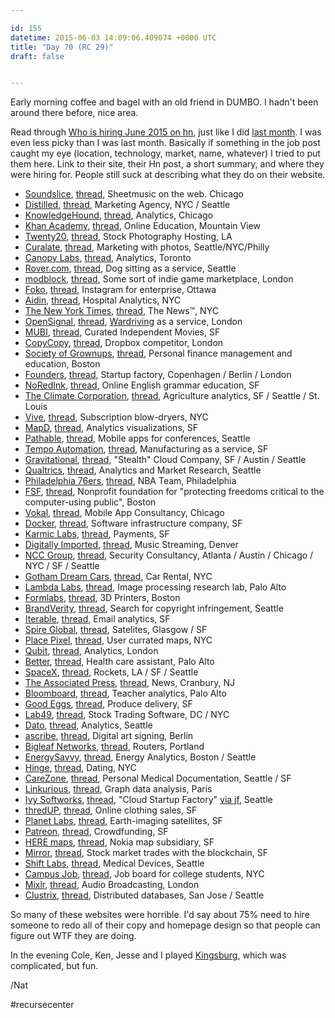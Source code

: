 ```yaml
---

id: 155
datetime: 2015-06-03 14:09:06.409074 +0000 UTC
title: "Day 70 (RC 29)"
draft: false


---
```


Early morning coffee and bagel with an old friend in DUMBO. I hadn't been around there before, nice area.

Read through [Who is hiring June 2015 on hn](https://news.ycombinator.com/item?id=9639001), just like I did [last month](https://writing.natwelch.com/post/127). I was even less picky than I was last month. Basically if something in the job post caught my eye (location, technology, market, name, whatever) I tried to put them here. Link to their site, their Hn post, a short summary, and where they were hiring for. People still suck at describing what they do on their website.

 - [Soundslice](https://www.soundslice.com/), [thread](https://news.ycombinator.com/item?id=9639034), Sheetmusic on the web. Chicago
 - [Distilled](http://www.distilled.net), [thread](https://news.ycombinator.com/item?id=9639062), Marketing Agency, NYC / Seattle
 - [KnowledgeHound](http://knowledgehound.com/), [thread](https://news.ycombinator.com/item?id=9639063), Analytics, Chicago
 - [Khan Academy](https://www.khanacademy.org/), [thread](https://news.ycombinator.com/item?id=9639106), Online Education, Mountain View
 - [Twenty20](https://www.twenty20.com/), [thread](https://news.ycombinator.com/item?id=9639107), Stock Photography Hosting, LA
 - [Curalate](http://www.curalate.com/), [thread](https://news.ycombinator.com/item?id=9639145), Marketing with photos, Seattle/NYC/Philly
 - [Canopy Labs](https://canopylabs.com/), [thread](https://news.ycombinator.com/item?id=9639183), Analytics, Toronto
 - [Rover.com](https://www.rover.com/), [thread](https://news.ycombinator.com/item?id=9639188), Dog sitting as a service, Seattle
 - [modblock](http://modblock.net/), [thread](https://news.ycombinator.com/item?id=9639198), Some sort of indie game marketplace, London
 - [Foko](http://foko.co/), [thread](https://news.ycombinator.com/item?id=9639218), Instagram for enterprise, Ottawa
 - [Aidin](http://www.myaidin.com/index.html), [thread](https://news.ycombinator.com/item?id=9639235), Hospital Analytics, NYC
 - [The New York Times](http://developers.nytimes.com/careers/), [thread](https://news.ycombinator.com/item?id=9639292), The News&#8482;, NYC
 - [OpenSignal](http://opensignal.com/), [thread](https://news.ycombinator.com/item?id=9639339), [Wardriving](https://en.wikipedia.org/wiki/Wardriving) as a service, London
 - [MUBI](https://mubi.com/), [thread](https://news.ycombinator.com/item?id=9639385), Curated Independent Movies, SF
 - [CopyCopy](https://www.copycopy.cc/), [thread](https://news.ycombinator.com/item?id=9639387), Dropbox competitor, London
 - [Society of Grownups](https://www.societyofgrownups.com/), [thread](https://news.ycombinator.com/item?id=9639404), Personal finance management and education, Boston
 - [Founders](http://founders.as/), [thread](https://news.ycombinator.com/item?id=9639583), Startup factory, Copenhagen / Berlin / London
 - [NoRedInk](https://www.noredink.com/), [thread](https://news.ycombinator.com/item?id=9639621), Online English grammar education, SF
 - [The Climate Corporation](http://www.climate.com/), [thread](https://news.ycombinator.com/item?id=9639654), Agriculture analytics,  SF / Seattle / St. Louis
 - [Vive](https://vive.co/), [thread](https://news.ycombinator.com/item?id=9639656), Subscription blow-dryers, NYC
 - [MapD](http://www.mapd.com/), [thread](https://news.ycombinator.com/item?id=9639719), Analytics visualizations, SF
 - [Pathable](https://pathable.com/), [thread](https://news.ycombinator.com/item?id=9639725), Mobile apps for conferences, Seattle
 - [Tempo Automation](http://www.tempoautomation.com/), [thread](https://news.ycombinator.com/item?id=9639750), Manufacturing as a service, SF
 - [Gravitational](http://gravitational.io), [thread](https://news.ycombinator.com/item?id=9639751), "Stealth" Cloud Company,  SF / Austin / Seattle
 - [Qualtrics](http://www.qualtrics.com/), [thread](https://news.ycombinator.com/item?id=9639759), Analytics and Market Research, Seattle
 - [Philadelphia 76ers](http://nbateamjobs.teamworkonline.com/teamwork/jobs/jobskey.cfm?s=76ers), [thread](https://news.ycombinator.com/item?id=9639912), NBA Team, Philadelphia
 - [FSF](https://www.fsf.org/), [thread](https://news.ycombinator.com/item?id=9639913), Nonprofit foundation for "protecting freedoms critical to the computer-using public", Boston
 - [Vokal](http://www.vokal.io/), [thread](https://news.ycombinator.com/item?id=9640098), Mobile App Consultancy, Chicago
 - [Docker](https://www.docker.com/), [thread](https://news.ycombinator.com/item?id=9640180), Software infrastructure company, SF
 - [Karmic Labs](https://karmiclabs.com/), [thread](https://news.ycombinator.com/item?id=9640449), Payments, SF
 - [Digitally Imported](http://www.di.fm/), [thread](https://news.ycombinator.com/item?id=9640480), Music Streaming, Denver
 - [NCC Group](https://www.nccgroup.trust/us/), [thread](https://news.ycombinator.com/item?id=9640629), Security Consultancy, Atlanta / Austin / Chicago / NYC / SF / Seattle
 - [Gotham Dream Cars](https://www.gothamdreamcars.com/), [thread](https://news.ycombinator.com/item?id=9640651), Car Rental, NYC
 - [Lambda Labs](https://lambdal.com/), [thread](https://news.ycombinator.com/item?id=9640664), Image processing research lab, Palo Alto
 - [Formlabs](http://formlabs.com/), [thread](https://news.ycombinator.com/item?id=9640829), 3D Printers, Boston
 - [BrandVerity](https://www.brandverity.com/), [thread](https://news.ycombinator.com/item?id=9641115), Search for copyright infringement, Seattle
 - [Iterable](https://iterable.com/), [thread](https://news.ycombinator.com/item?id=9641136), Email analytics, SF
 - [Spire Global](http://www.spire.com/), [thread](https://news.ycombinator.com/item?id=9641169), Satelites, Glasgow / SF
 - [Place Pixel](http://www.placepixel.com/), [thread](https://news.ycombinator.com/item?id=9641261), User currated maps, NYC
 - [Qubit](http://www.qubit.com/), [thread](https://news.ycombinator.com/item?id=9641352), Analytics, London
 - [Better](https://www.getbetter.com/), [thread](https://news.ycombinator.com/item?id=9641410), Health care assistant, Palo Alto
 - [SpaceX](http://www.spacex.com/), [thread](https://news.ycombinator.com/item?id=9641512), Rockets, LA / SF / Seattle
 - [The Associated Press](http://www.ap.org/), [thread](https://news.ycombinator.com/item?id=9641654), News, Cranbury, NJ
 - [Bloomboard](http://schools.bloomboard.com/), [thread](https://news.ycombinator.com/item?id=9641670), Teacher analytics, Palo Alto
 - [Good Eggs](https://www.goodeggs.com), [thread](https://news.ycombinator.com/item?id=9641760), Produce delivery, SF
 - [Lab49](https://www.lab49.com/), [thread](https://news.ycombinator.com/item?id=9641852), Stock Trading Software, DC / NYC
 - [Dato](https://dato.com/), [thread](https://news.ycombinator.com/item?id=9642322), Analytics, Seattle
 - [ascribe](https://www.ascribe.io/), [thread](https://news.ycombinator.com/item?id=9642330), Digital art signing, Berlin
 - [Bigleaf Networks](http://www.bigleaf.net/), [thread](https://news.ycombinator.com/item?id=9642422), Routers, Portland
 - [EnergySavvy](http://www.energysavvy.com/), [thread](https://news.ycombinator.com/item?id=9642531), Energy Analytics, Boston / Seattle
 - [Hinge](http://hinge.co/), [thread](https://news.ycombinator.com/item?id=9642639), Dating, NYC
 - [CareZone](https://carezone.com/), [thread](https://news.ycombinator.com/item?id=9642646), Personal Medical Documentation, Seattle / SF
 - [Linkurious](http://linkurio.us/), [thread](https://news.ycombinator.com/item?id=9642686), Graph data analysis, Paris
 - [Ivy Softworks](http://www.ivysoftworks.com/), [thread](https://news.ycombinator.com/item?id=9642822), "Cloud Startup Factory" [via jf](https://twitter.com/jf/status/605849738198413312), Seattle
 - [thredUP](https://www.thredup.com/), [thread](https://news.ycombinator.com/item?id=9642914), Online clothing sales, SF
 - [Planet Labs](https://www.planet.com/), [thread](https://news.ycombinator.com/item?id=9643154), Earth-imaging satellites, SF
 - [Patreon](https://www.patreon.com/), [thread](https://news.ycombinator.com/item?id=9643206), Crowdfunding, SF
 - [HERE maps](https://realitylens.here.com/), [thread](https://news.ycombinator.com/item?id=9643251), Nokia map subsidiary, SF
 - [Mirror](https://mirror.co/), [thread](https://news.ycombinator.com/item?id=9643429), Stock market trades with the blockchain, SF
 - [Shift Labs](http://www.shiftlabs.com/), [thread](https://news.ycombinator.com/item?id=9643849), Medical Devices, Seattle
 - [Campus Job](https://www.campusjob.com/), [thread](https://news.ycombinator.com/item?id=9643863), Job board for college students, NYC
 - [Mixlr](http://mixlr.com/), [thread](https://news.ycombinator.com/item?id=9644391), Audio Broadcasting, London
 - [Clustrix](http://www.clustrix.com/), [thread](https://news.ycombinator.com/item?id=9647641), Distributed databases, San Jose / Seattle

So many of these websites were horrible. I'd say about 75% need to hire someone to redo all of their copy and homepage design so that people can figure out WTF they are doing.

In the evening Cole, Ken, Jesse and I played [Kingsburg](https://boardgamegeek.com/boardgame/27162/kingsburg), which was complicated, but fun.

/Nat

#recursecenter


